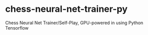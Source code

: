 # chess-neural-net-trainer-py
Chess Neural Net Trainer/Self-Play, GPU-powered in using Python Tensorflow
